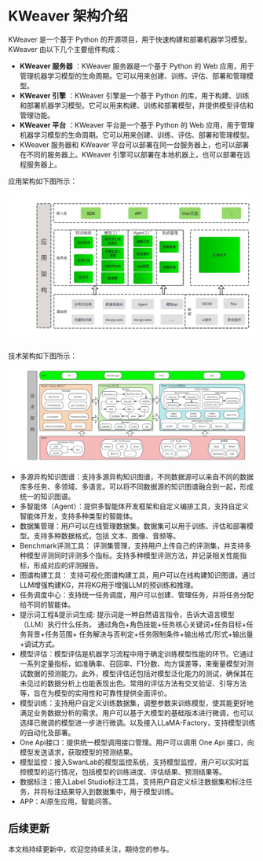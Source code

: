 # KWeaver 架构介绍

KWeaver 是一个基于 Python 的开源项目，用于快速构建和部署机器学习模型。KWeaver 由以下几个主要组件构成：

- **KWeaver 服务器** ：KWeaver 服务器是一个基于 Python 的 Web 应用，用于管理机器学习模型的生命周期。它可以用来创建、训练、评估、部署和管理模型。
- **KWeaver 引擎** ：KWeaver 引擎是一个基于 Python 的库，用于构建、训练和部署机器学习模型。它可以用来构建、训练和部署模型，并提供模型评估和管理功能。
- **KWeaver 平台** ：KWeaver 平台是一个基于 Python 的 Web 应用，用于管理机器学习模型的生命周期。它可以用来创建、训练、评估、部署和管理模型。
- KWeaver 服务器和 KWeaver 平台可以部署在同一台服务器上，也可以部署在不同的服务器上。KWeaver 引擎可以部署在本地机器上，也可以部署在远程服务器上。


应用架构如下图所示：

![KWeaver 应用架构图](../../images/yyjgt.jpg)

技术架构如下图所示：

![KWeaver 技术架构图](../../images/jsjgt.jpg)



- 多源异构知识图谱：支持多源异构知识图谱，不同数据源可以来自不同的数据库多任务、多领域、多语言。可以将不同数据源的知识图谱融合到一起，形成统一的知识图谱。
- 多智能体（Agent）：提供多智能体开发框架和自定义编排工具，支持自定义智能体开发，支持多种类型的智能体。
- 数据集管理：用户可以在线管理数据集。数据集可以用于训练、评估和部署模型。支持多种数据格式，包括 文本、图像、音频等。
- Benchmark评测工具： 评测集管理，支持用户上传自己的评测集，并支持多种模型评测同时评测多个指标。支持多种模型评测方法，并记录相关性能指标，形成对应的评测报告。
- 图谱构建工具： 支持可视化图谱构建工具，用户可以在线构建知识图谱。通过LLM增强构建KG，并将KG用于增强LLM的预训练和推理。
- 任务调度中心：支持统一任务调度，用户可以创建、管理任务，并将任务分配给不同的智能体。
- 提示词工程&提示词生成: 提示词是一种自然语言指令，告诉大语言模型（LLM）执行什么任务。 通过角色+角色技能+任务核心关键词+任务目标+任务背景+任务范围+ 任务解决与否判定+任务限制条件+输出格式/形式+输出量+调试方式。
- 模型评估：模型评估是机器学习流程中用于确定训练模型性能的环节。它通过一系列定量指标，如准确率、召回率、F1分数、均方误差等，来衡量模型对测试数据的预测能力。此外，模型评估还包括对模型泛化能力的测试，确保其在未见过的数据分析上也能表现出色。常用的评估方法有交叉验证、引导方法等，旨在为模型的实用性和可靠性提供全面评价。
- 模型训练：支持用户自定义训练数据集，调整参数来训练模型，使其能更好地满足业务数据分析的需求。用户可以基于大模型的基础版本进行微调，也可以选择已微调的模型进一步进行微调。以及接入LLaMA-Factory，支持模型训练的自动化及部署。
- One Api接口：提供统一模型调用接口管理。用户可以调用 One Api 接口，向模型发送请求，获取模型的预测结果。
- 模型监控：接入SwanLab的模型监控系统，支持模型监控，用户可以实时监控模型的运行情况，包括模型的训练进度、评估结果、预测结果等。
- 数据标注：接入Label Studio标注工具，支持用户自定义标注数据集和标注任务，并将标注结果导入到数据集中，用于模型训练。
- APP：AI原生应用，智能问答。


## 后续更新

本文档持续更新中，欢迎您持续关注，期待您的参与。
